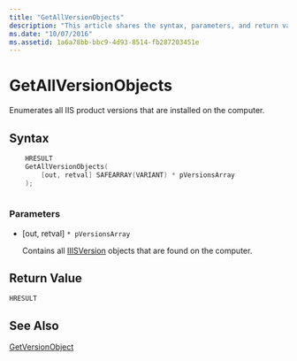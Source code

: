 ```yaml
---
title: "GetAllVersionObjects"
description: "This article shares the syntax, parameters, and return value of GetAllVersionObjects, which numerates all IIS product versions that are installed on the computer."
ms.date: "10/07/2016"
ms.assetid: 1a6a78bb-bbc9-4d93-8514-fb287203451e
---
```

# GetAllVersionObjects
Enumerates all IIS product versions that are installed on the computer.  
  
## Syntax  
  
```cpp  
    HRESULT  
    GetAllVersionObjects(  
        [out, retval] SAFEARRAY(VARIANT) * pVersionsArray  
    );  
  
```  
  
### Parameters  
  
- [out, retval] `* pVersionsArray`  
  
     Contains all [IIISVersion](../../extensions/express-api-reference/iiisversion.md) objects that are found on the computer.  
  
## Return Value  
 `HRESULT`  
  
## See Also  
 [GetVersionObject](../../extensions/express-api-reference/getversionobject.md)
